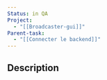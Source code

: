 ```yaml
---
Status: in QA
Project:
  - "[[Broadcaster-gui]]"
Parent-task:
  - "[[Connecter le backend]]"
---
```

## Description